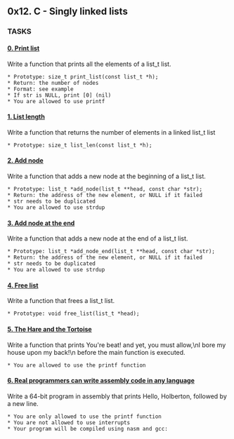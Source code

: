 ## 0x12. C - Singly linked lists

### TASKS

#### [0. Print list](0-print_list.c)
Write a function that prints all the elements of a list_t list.

	* Prototype: size_t print_list(const list_t *h);
	* Return: the number of nodes
	* Format: see example
	* If str is NULL, print [0] (nil)
	* You are allowed to use printf

#### [1. List length](1-list_len.c)
Write a function that returns the number of elements in a linked list_t list

	* Prototype: size_t list_len(const list_t *h);

#### [2. Add node](2-add_node.c)
Write a function that adds a new node at the beginning of a list_t list.

	* Prototype: list_t *add_node(list_t **head, const char *str);
	* Return: the address of the new element, or NULL if it failed
	* str needs to be duplicated
	* You are allowed to use strdup

#### [3. Add node at the end](3-add_node_end.c)
Write a function that adds a new node at the end of a list_t list.

	* Prototype: list_t *add_node_end(list_t **head, const char *str);
	* Return: the address of the new element, or NULL if it failed
	* str needs to be duplicated
	* You are allowed to use strdup

#### [4. Free list](4-free_list.c)
Write a function that frees a list_t list.

	* Prototype: void free_list(list_t *head);

#### [5. The Hare and the Tortoise](100-first.c)
Write a function that prints You're beat! and yet, you must allow,\nI bore my house upon my back!\n before the main function is executed.

	* You are allowed to use the printf function

#### [6. Real programmers can write assembly code in any language](101-hello_holberton.asm)
Write a 64-bit program in assembly that prints Hello, Holberton, followed by a new line.

	* You are only allowed to use the printf function
	* You are not allowed to use interrupts
	* Your program will be compiled using nasm and gcc:

